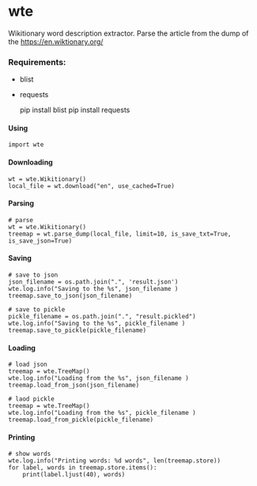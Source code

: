 # wte
Wikitionary word description extractor. Parse the article from the dump of the https://en.wiktionary.org/

### Requirements: 
* blist
* requests


    pip install blist
    pip install requests

#### Using
    import wte

#### Downloading
    wt = wte.Wikitionary()
    local_file = wt.download("en", use_cached=True)
    
#### Parsing
    # parse
    wt = wte.Wikitionary()
    treemap = wt.parse_dump(local_file, limit=10, is_save_txt=True, is_save_json=True)
    
#### Saving
    # save to json
    json_filename = os.path.join(".", 'result.json')
    wte.log.info("Saving to the %s", json_filename )
    treemap.save_to_json(json_filename)

    # save to pickle
    pickle_filename = os.path.join(".", "result.pickled")
    wte.log.info("Saving to the %s", pickle_filename )
    treemap.save_to_pickle(pickle_filename)

#### Loading
    # load json
    treemap = wte.TreeMap()
    wte.log.info("Loading from the %s", json_filename )
    treemap.load_from_json(json_filename)
    
    # laod pickle
    treemap = wte.TreeMap()
    wte.log.info("Loading from the %s", pickle_filename )
    treemap.load_from_pickle(pickle_filename)
  
#### Printing
    # show words
    wte.log.info("Printing words: %d words", len(treemap.store))
    for label, words in treemap.store.items():
        print(label.ljust(40), words)
    

